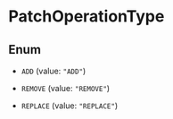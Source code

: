 

# PatchOperationType

## Enum


* `ADD` (value: `"ADD"`)

* `REMOVE` (value: `"REMOVE"`)

* `REPLACE` (value: `"REPLACE"`)




